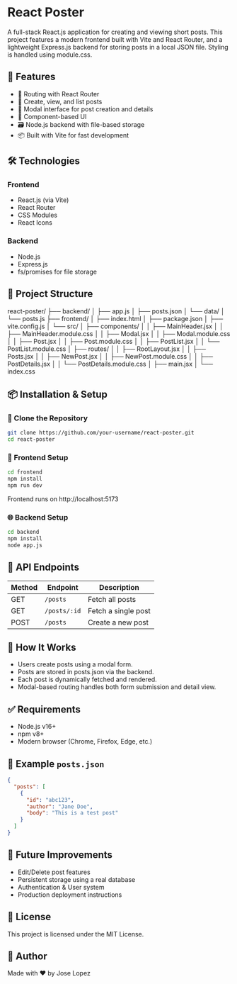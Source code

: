 # React Poster

A full-stack React.js application for creating and viewing short posts. This project features a modern frontend built with Vite and React Router, and a lightweight Express.js backend for storing posts in a local JSON file. Styling is handled using module.css.

## 🚀 Features

- 🧭 Routing with React Router
- 💬 Create, view, and list posts
- 🎨 Modal interface for post creation and details
- 🧩 Component-based UI
- 🗃️ Node.js backend with file-based storage
- 📦 Built with Vite for fast development

## 🛠️ Technologies

### Frontend

- React.js (via Vite)
- React Router
- CSS Modules
- React Icons

### Backend

- Node.js
- Express.js
- fs/promises for file storage

## 🧱 Project Structure

react-poster/
├── backend/
│ ├── app.js
│ ├── posts.json
│ └── data/
│ └── posts.js
├── frontend/
│ ├── index.html
│ ├── package.json
│ ├── vite.config.js
│ └── src/
│ ├── components/
│ │ ├── MainHeader.jsx
│ │ ├── MainHeader.module.css
│ │ ├── Modal.jsx
│ │ ├── Modal.module.css
│ │ ├── Post.jsx
│ │ ├── Post.module.css
│ │ ├── PostList.jsx
│ │ └── PostList.module.css
│ ├── routes/
│ │ ├── RootLayout.jsx
│ │ ├── Posts.jsx
│ │ ├── NewPost.jsx
│ │ ├── NewPost.module.css
│ │ ├── PostDetails.jsx
│ │ └── PostDetails.module.css
│ ├── main.jsx
│ └── index.css

## 📦 Installation & Setup

### 📁 Clone the Repository

```bash
git clone https://github.com/your-username/react-poster.git
cd react-poster
```

### 📱 Frontend Setup

```bash
cd frontend
npm install
npm run dev
```

Frontend runs on http://localhost:5173

### 🌐 Backend Setup

```bash
cd backend
npm install
node app.js
```

## 🔄 API Endpoints

| Method | Endpoint     | Description         |
| ------ | ------------ | ------------------- |
| GET    | `/posts`     | Fetch all posts     |
| GET    | `/posts/:id` | Fetch a single post |
| POST   | `/posts`     | Create a new post   |

## 🧪 How It Works

- Users create posts using a modal form.
- Posts are stored in posts.json via the backend.
- Each post is dynamically fetched and rendered.
- Modal-based routing handles both form submission and detail view.

## ✅ Requirements

- Node.js v16+
- npm v8+
- Modern browser (Chrome, Firefox, Edge, etc.)

## 📂 Example `posts.json`

```json
{
  "posts": [
    {
      "id": "abc123",
      "author": "Jane Doe",
      "body": "This is a test post"
    }
  ]
}
```

## 🧹 Future Improvements

- Edit/Delete post features
- Persistent storage using a real database
- Authentication & User system
- Production deployment instructions

## 📄 License

This project is licensed under the MIT License.

## 👤 Author

Made with ❤️ by Jose Lopez
